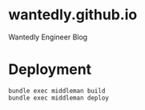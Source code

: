 wantedly.github.io
==================

Wantedly Engineer Blog


# Deployment

```
bundle exec middleman build
bundle exec middleman deploy
```
